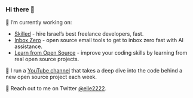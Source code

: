 ### Hi there 👋

🔭 I’m currently working on:
* [Skilled](https://skilled.co.il) - hire Israel’s best freelance developers, fast.
* [Inbox Zero](https://www.getinboxzero.com/) - open source email tools to get to inbox zero fast with AI assistance.
* [Learn from Open Source](https://github.com/elie222/learn-from-open-source) - improve your coding skills by learning from real open source projects.

🎥 I run a [YouTube channel](https://youtube.com/elie2222) that takes a deep dive into the code behind a new open source project each week.

🦉 Reach out to me on Twitter [@elie2222](https://twitter.com/elie2222).
